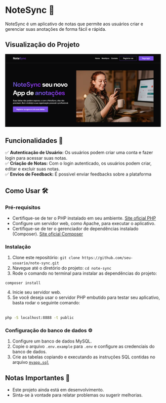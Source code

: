 # NoteSync 📝

NoteSync é um aplicativo de notas que permite aos usuários criar e gerenciar suas anotações de forma fácil e rápida.

## Visualização do Projeto
<img src=".github/preview.png">

## Funcionalidades 🚀

:white_check_mark: **Autenticação de Usuário:** Os usuários podem criar uma conta e fazer login para acessar suas notas.<br>
:white_check_mark: **Criação de Notas:** Com o login autenticado, os usuários podem criar, editar e excluir suas notas.<br>
:white_check_mark: **Envios de Feedback:** É possivel enviar feedbacks sobre a plataforma<br>


## Como Usar 🛠️

### Pré-requisitos

- Certifique-se de ter o PHP instalado em seu ambiente. <a href="https://www.php.net/downloads.php" target="_blank">Site oficial PHP</a>
- Configure um servidor web, como Apache, para executar o aplicativo.
- Certifique-se de ter o gerenciador de dependências instalado (Composer). <a href="https://getcomposer.org/download/" target="_blank">Site oficial Composer</a>

### Instalação

1. Clone este repositório: `git clone https://github.com/seu-usuario/note-sync.git`
2. Navegue até o diretório do projeto: `cd note-sync`
3. Rode o comando no terminal para instalar as dependências do projeto:
```
composer install
```
4. Inicie seu servidor web.
5. Se você deseja usar o servidor PHP embutido para testar seu aplicativo, basta rodar o seguinte comando:

```bash

php -S localhost:8888 -t public

```

### Configuração do banco de dados ⚙️

1. Configure um banco de dados MySQL.
2. Copie o arquivo `.env.example` para `.env` e configure as credenciais do banco de dados.
3. Crie as tabelas copiando e executando as instruções SQL contidas no arquivo [`myapp.sql`](https://github.com/luizfspintoo/note-sync/blob/main/myapp.sql)

## Notas Importantes 📜

- Este projeto ainda está em desenvolvimento.
- Sinta-se à vontade para relatar problemas ou sugerir melhorias. 